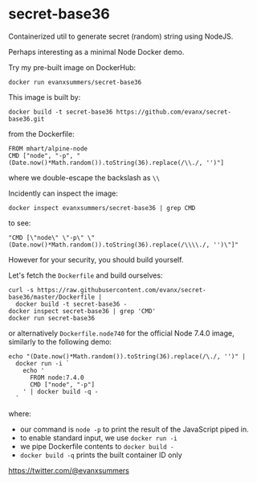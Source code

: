 
# secret-base36

Containerized util to generate secret (random) string using NodeJS.

Perhaps interesting as a minimal Node Docker demo.

Try my pre-built image on DockerHub:
```
docker run evanxsummers/secret-base36
```
This image is built by:
```
docker build -t secret-base36 https://github.com/evanx/secret-base36.git
```
from the Dockerfile:
```
FROM mhart/alpine-node
CMD ["node", "-p", "(Date.now()*Math.random()).toString(36).replace(/\\./, '')"]
```
where we double-escape the backslash as `\\`

Incidently can inspect the image:
```
docker inspect evanxsummers/secret-base36 | grep CMD
```
to see:
```
"CMD [\"node\" \"-p\" \"(Date.now()*Math.random()).toString(36).replace(/\\\\./, '')\"]"
```
However for your security, you should build yourself.

Let's fetch the `Dockerfile` and build ourselves:
```shell
curl -s https://raw.githubusercontent.com/evanx/secret-base36/master/Dockerfile |
  docker build -t secret-base36 -
docker inspect secret-base36 | grep 'CMD'  
docker run secret-base36
```

or alternatively `Dockerfile.node740` for the official Node 7.4.0 image, similarly to the following demo:
```shell
echo "(Date.now()*Math.random()).toString(36).replace(/\./, '')" |
  docker run -i `
    echo '
      FROM node:7.4.0
      CMD ["node", "-p"]
    ' | docker build -q -
  `
```
where:
- our command is `node -p` to print the result of the JavaScript piped in.
- to enable standard input, we use `docker run -i`
- we pipe Dockerfile contents to `docker build -`
- `docker build -q` prints the built container ID only


https://twitter.com/@evanxsummers
